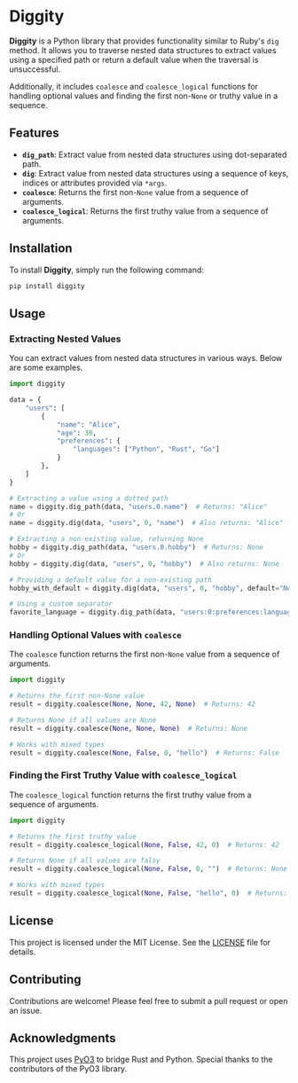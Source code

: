 # Diggity

**Diggity** is a Python library that provides functionality similar to Ruby's `dig` method.
It allows you to traverse nested data structures to extract values using a specified path or return a default value when the traversal is unsuccessful.

Additionally, it includes `coalesce` and `coalesce_logical` functions for handling optional values and finding the first non-`None` or truthy value in a sequence.

## Features
- **`dig_path`**: Extract value from nested data structures using dot-separated path.
- **`dig`**: Extract value from nested data structures using a sequence of keys, indices or attributes provided via `*args`.
- **`coalesce`**: Returns the first non-`None` value from a sequence of arguments.
- **`coalesce_logical`**: Returns the first truthy value from a sequence of arguments.

## Installation

To install **Diggity**, simply run the following command:

```bash
pip install diggity
```

## Usage

### Extracting Nested Values

You can extract values from nested data structures in various ways. Below are some examples.

```python
import diggity

data = {
    "users": [
        {
            "name": "Alice",
            "age": 30,
            "preferences": {
                "languages": ["Python", "Rust", "Go"]
            }
        },
    ]
}

# Extracting a value using a dotted path
name = diggity.dig_path(data, "users.0.name")  # Returns: "Alice"
# Or
name = diggity.dig(data, "users", 0, "name")  # Also returns: "Alice"

# Extracting a non-existing value, returning None
hobby = diggity.dig_path(data, "users.0.hobby")  # Returns: None
# Or
hobby = diggity.dig(data, "users", 0, "hobby")  # Also returns: None

# Providing a default value for a non-existing path
hobby_with_default = diggity.dig(data, "users", 0, "hobby", default="No hobby specified")  # Returns: "No hobby specified"

# Using a custom separator
favorite_language = diggity.dig_path(data, "users:0:preferences:languages:0", sep=":")  # Returns: "Python"
```

### Handling Optional Values with `coalesce`

The `coalesce` function returns the first non-`None` value from a sequence of arguments.

```python
import diggity

# Returns the first non-None value
result = diggity.coalesce(None, None, 42, None)  # Returns: 42

# Returns None if all values are None
result = diggity.coalesce(None, None, None)  # Returns: None

# Works with mixed types
result = diggity.coalesce(None, False, 0, "hello")  # Returns: False
```

### Finding the First Truthy Value with `coalesce_logical`

The `coalesce_logical` function returns the first truthy value from a sequence of arguments.

```python
import diggity

# Returns the first truthy value
result = diggity.coalesce_logical(None, False, 42, 0)  # Returns: 42

# Returns None if all values are falsy
result = diggity.coalesce_logical(None, False, 0, "")  # Returns: None

# Works with mixed types
result = diggity.coalesce_logical(None, False, "hello", 0)  # Returns: "hello"
```

## License

This project is licensed under the MIT License. See the [LICENSE](LICENSE) file for details.

## Contributing

Contributions are welcome! Please feel free to submit a pull request or open an issue.

## Acknowledgments

This project uses [PyO3](https://pyo3.rs/) to bridge Rust and Python. Special thanks to the contributors of the PyO3 library.
